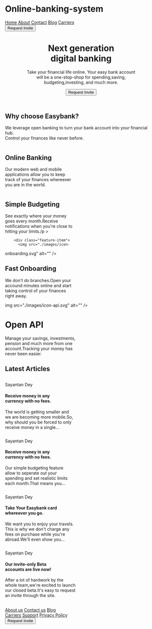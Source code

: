 # Online-banking-system
<!DOCTYPE html>
<html lang="en">
  <head>
    <meta charset="UTF-8"/>
    <meta http-equiv="X-UA-Compatible"
content="IE=edge"/>
    <meta name="viewport"
content="width=device-width,initial-scale=1.0"/>
    <link rel="stylesheet" href="style.css"
/>
    <title>Easybank</title>
  </head>
  <body>
    <nav class="nav-bar">
      <img src="./images/logo.svg" alt="" />
      <div class="nav-items"> 
        <a href="#">Home</a>
        <a href="#">About</a>
        <a href="#">Contact</a>
        <a href="#">Blog</a>
        <a href="#">Carriers</a>
      </div>
      <button>Request Invite</button>
    </nav>
    <header class="hero-section">
      <div class="hero-text-container">
        <h1
          >Next generation<br />
          digital banking</h1
        >
        <p
          >Take your financial life online.
Your easy bank account<br />
          will be a one-stop-shop for
spending,saving,<br />budgeting,investing,
          and much more.</p
        >
        <button>Request Invite</button>
      </div>
      <div class="hero-img-container">
        <img src="./images/image-mockups.png"
alt="" />
      </div>
    </header>
    <div class="container">
      <section class="why-us">
        <h1>Why choose Easybank?</h1>
        <p
          >We leverage open banking to turn
your bank account into your
          financial hub.<br />Control your
finances like never before.</p
        >
      </section>
      <section class="features-section">
        <div class="feature-item">
          <img src="./images/icon-online.svg"
alt=""/>
        <h1>Online Banking</h1>
        <p 
          >Our modern web and mobile<br />
          applications allow you to keep<br
/>
          track of your finances
whereever<br />
            you are in the world.</p
           >
         </div>
         <div class="feature-item">
           <img src="./images/icon-
budgeting.svg" alt="" />
          <h1>Simple Budgeting</h1>
          <p
            >See exactly where your money<br
/>
            goes every month.Receive<br />
            notifications when you're close
to<br />
            hitting your limits./p >
          </p></div
        >

        <div class="feature-item">
          <img src="./images/icon-
onboarding.svg" alt="" />
          <h1>Fast Onboarding</h1>
          <p
            >We don't do branches.Open
your<br />
            accound minutes online and
start<br />
            taking control of your 
finances<br />
            right away.</p
          >
        </div>
        <div class="feature-item">
          img src="./images/icon-api.svg"
alt="" />
          <h1>Open API</h1>
          <p
            >Manage your savings,
investments,<br />
            pension and much more from one<br
/>
            account.Tracking your money
has<br />
            never been easier.</p
          >
        </div>
      </section>
      <section class="blog-section">
        <h1>Latest Articles</h1>
        <div class="article-container">
          <div class="article">
            <img src="./images/image-
currency.jpg" alt="" />
            <div class="content">
              <p>Sayantan Dey</p>
              <h4
                >Receive money in any<br />
                currency with no fees.</h4
              >
              <p
                >The world is getting smaller
and<br />
                we are becoming more
mobile.So,<br />
                why should you be forced to
only<br />
                receive money in a single...
</p
              >
            </div>
           </div>
           <div class="article">
             <img src="./images/image-
restaurant.jpg" alt="" />
            <div class="content">
              <p>Sayantan Dey</p>
              <h4
                >Receive money in any<br />
                currency with no fees.</h4
              >
              <p
                >Our simple budgeting
feature<br />
                allow to seperate out your<br
/>
                spending and set realistic
limits<br />
                each month.That means you...
</p
              >
            </div>
           </div>
           <div class="article">
             <img src="./images/image-
plane.jpg" alt="" />
            <div class="content">
              <p>Sayantan Dey</p>
              <h4>Take Your Easybank card<br
/>whereever you go.</h4>
              <p
                >We want you to enjoy your
travels.<br />This is why we don't
                charge any<br />fees on
purchase while you're <br />abroad.We'll
                even show you...</p
              >
            </div>
          </div>
          <div class="article">
            <img src="./images/image-
confetti.jpg" alt="" />
            <div class="content">
              <p>Sayantan Dey</p>
              <h4>Our invite-only Beta<br
/>accounts are live now!</h4>
              <p
                >After a lot of hardwork by 
the<br />
                whole team,we're excited to 
launch<br />
                our closed beta.It's easy to
request <br />an invite through the
                site.</p
              >
            </div>
          </div>
        </div>
      </section>
    </div>
    <footer class="footer">
      <div class="footer-container">
        <div class="social-container">
          <img src="./images/icon-
facebook.svg" alt="" />
          <img src="./images/icon-
instagram.svg" alt="" />
          <img src="./images/icon-
twitter.svg" alt="" />
          <img src="./images/icon-
pinterest.svg" alt="" />
        </div>
        <div class="menu">
          <a href="#">About us</a>
          <a href="#">Contact us</a>
          <a href="#">Blog</a>
         </div>
        <div class="menu">
          <a href="#">Carriers</a>
          <a href="#">Support</a>
          <a href="#">Privacy Policy</a>
        </div>
        <button>Request Invite</button>
      </div>
    </footer>
  </body>
</html>


         


             







